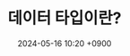 ---
layout: post
title: 데이터 타입이란?
date: 2024-05-16 10:20 +0900
description: 면접질문
image: ../assets/img/box.jpg
category: javascript
tags: javascript 
published: true
sitemap: true
---